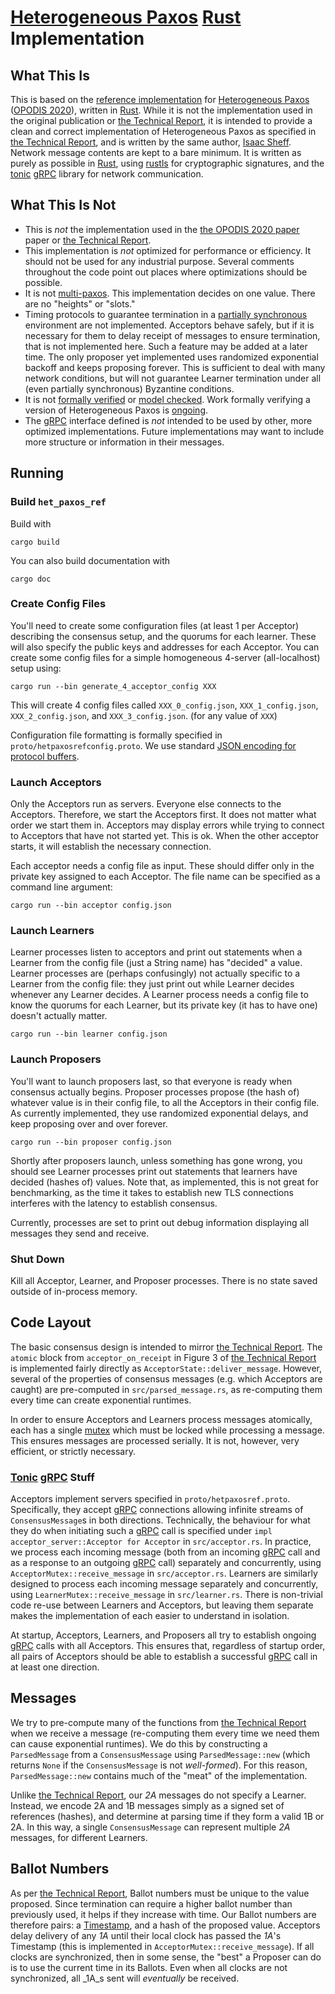 # [Heterogeneous Paxos](https://arxiv.org/abs/2011.08253) [Rust](https://www.rust-lang.org/) Implementation

## What This Is
This is based on the [reference implementation](https://github.com/isheff/het_paxos_ref) for [Heterogeneous Paxos](https://arxiv.org/abs/2011.08253) ([OPODIS 2020](https://drops.dagstuhl.de/opus/volltexte/2021/13490/)), written in [Rust](https://www.rust-lang.org/).
While it is not the implementation used in the original publication or [the Technical Report](https://arxiv.org/abs/2011.08253), it is intended to provide a clean and correct implementation of Heterogeneous Paxos as specified in [the Technical Report](https://arxiv.org/abs/2011.08253), and is written by the same author, [Isaac Sheff](https://IsaacSheff.com).
Network message contents are kept to a bare minimum.
It is written as purely as possible in [Rust](https://www.rust-lang.org/), using [rustls](https://docs.rs/rustls/latest/rustls/) for cryptographic signatures, and the [tonic](https://docs.rs/tonic/latest/tonic/) [gRPC](https://grpc.io/) library for network communication.

## What This Is Not
- This is _not_ the implementation used in the [the OPODIS 2020 paper](https://drops.dagstuhl.de/opus/volltexte/2021/13490/) paper or [the Technical Report](https://arxiv.org/abs/2011.08253).
- This implementation is _not_ optimized for performance or efficiency.
  It should not be used for any industrial purpose. 
  Several comments throughout the code point out places where optimizations should be possible.
- It is not [multi-paxos](https://en.wikipedia.org/wiki/Paxos_(computer_science)#Multi-Paxos).
  This implementation decides on one value.
  There are no "heights" or "slots."
- Timing protocols to guarantee termination in a [partially synchronous](https://groups.csail.mit.edu/tds/papers/Lynch/podc84-DLS.pdf) environment are not implemented. 
  Acceptors behave safely, but if it is necessary for them to delay receipt of messages to ensure termination, that is not implemented here.
  Such a feature may be added at a later time.
  The only proposer yet implemented uses randomized exponential backoff and keeps proposing forever.
  This is sufficient to deal with many network conditions, but will not guarantee Learner termination under all (even partially synchronous) Byzantine conditions. 
- It is not [formally verified](https://en.wikipedia.org/wiki/Formal_verification) or [model checked](https://en.wikipedia.org/wiki/Model_checking).
  Work formally verifying a version of Heterogeneous Paxos is [ongoing](https://github.com/heliaxdev/typhon/blob/master/tla/HPaxos.tla).
- The [gRPC](https://grpc.io/) interface defined is _not_ intended to be used by other, more optimized implementations. 
  Future implementations may want to include more structure or information in their messages.

## Running
### Build `het_paxos_ref`
Build with
```
cargo build
```
You can also build documentation with
```
cargo doc
```
### Create Config Files
You'll need to create some configuration files (at least 1 per Acceptor) describing the consensus setup, and the quorums for each learner.
These will also specify the public keys and addresses for each Acceptor.
You can create some config files for a simple homogeneous 4-server (all-localhost) setup using:
```
cargo run --bin generate_4_acceptor_config XXX
```
This will create 4 config files called `XXX_0_config.json`, `XXX_1_config.json`, `XXX_2_config.json`, and `XXX_3_config.json`.
(for any value of `XXX`)

Configuration file formatting is formally specified in `proto/hetpaxosrefconfig.proto`.
We use standard [JSON encoding for protocol buffers](https://developers.google.com/protocol-buffers/docs/proto3#json). 

### Launch Acceptors
Only the Acceptors run as servers. 
Everyone else connects to the Acceptors.
Therefore, we start the Acceptors first.
It does not matter what order we start them in.
Acceptors may display errors while trying to connect to Acceptors that have not started yet. 
This is ok.
When the other acceptor starts, it will establish the necessary connection.

Each acceptor needs a config file as input. 
These should differ only in the private key assigned to each Acceptor.
The file name can be specified as a command line argument:
```
cargo run --bin acceptor config.json
```

### Launch Learners
Learner processes listen to acceptors and print out statements when a Learner from the config file (just a String name) has "decided" a value. 
Learner processes are (perhaps confusingly) not actually specific to a Learner from the config file: they just print out while Learner decides whenever any Learner decides.
A Learner process needs a config file to know the quorums for each Learner, but its private key (it has to have one) doesn't actually matter.
```
cargo run --bin learner config.json
```

### Launch Proposers
You'll want to launch proposers last, so that everyone is ready when consensus actually begins. 
Proposer processes propose (the hash of) whatever value is in their config file, to all the Acceptors in their config file. 
As currently implemented, they use randomized exponential delays, and keep proposing over and over forever. 

```
cargo run --bin proposer config.json
```
Shortly after proposers launch, unless something has gone wrong, you should see Learner processes print out statements that learners have decided (hashes of) values. 
Note that, as implemented, this is not great for benchmarking, as the time it takes to establish new TLS connections interferes with the latency to establish consensus.

Currently, processes are set to print out debug information displaying all messages they send and receive. 

### Shut Down
Kill all Acceptor, Learner, and Proposer processes. 
There is no state saved outside of in-process memory.

## Code Layout
The basic consensus design is intended to mirror [the Technical Report](https://arxiv.org/abs/2011.08253).
The `atomic` block from `acceptor_on_receipt` in Figure 3 of [the Technical Report](https://arxiv.org/abs/2011.08253) is implemented fairly directly as `AcceptorState::deliver_message`.
However, several of the properties of consensus messages (e.g. which Acceptors are caught) are pre-computed in `src/parsed_message.rs`, as re-computing them every time can create exponential runtimes. 

In order to ensure Acceptors and Learners process messages atomically, each has a single [mutex](https://en.wikipedia.org/wiki/Mutual_exclusion#Types_of_mutual_exclusion_devices) which must be locked while processing a message. 
This ensures messages are processed serially.
It is not, however, very efficient, or strictly necessary. 

### [Tonic](https://docs.rs/tonic/latest/tonic/) [gRPC](https://grpc.io/) Stuff
Acceptors implement servers specified in `proto/hetpaxosref.proto`.
Specifically, they accept [gRPC](https://grpc.io/) connections allowing infinite streams of `ConsensusMessage`s in both directions. 
Technically, the behaviour for what they do when initiating such a [gRPC](https://grpc.io/) call is specified under `impl acceptor_server::Acceptor for Acceptor` in `src/acceptor.rs`. 
In practice, we process each incoming message (both from an incoming  [gRPC](https://grpc.io/) call and as a response to an outgoing [gRPC](https://grpc.io/) call) separately and concurrently, using `AcceptorMutex::receive_message` in `src/acceptor.rs`.
Learners are similarly designed to process each incoming message separately and concurrently, using `LearnerMutex::receive_message` in `src/learner.rs`.
There is non-trivial code re-use between Learners and Acceptors, but leaving them separate makes the implementation of each easier to understand in isolation.

At startup, Acceptors, Learners, and Proposers all try to establish ongoing [gRPC](https://grpc.io/) calls with all Acceptors.
This ensures that, regardless of startup order, all pairs of Acceptors should be able to establish a successful [gRPC](https://grpc.io/) call in at least one direction. 

## Messages
We try to pre-compute many of the functions from [the Technical Report](https://arxiv.org/abs/2011.08253) when we receive a message (re-computing them every time we need them can cause exponential runtimes). 
We do this by constructing a `ParsedMessage` from a `ConsensusMessage` using `ParsedMessage::new` (which returns `None` if the `ConsensusMessage` is not _well-formed_).
For this reason, `ParsedMessage::new` contains much of the "meat" of the implementation.

Unlike [the Technical Report](https://arxiv.org/abs/2011.08253), our _2A_ messages do not specify a Learner. 
Instead, we encode 2A and 1B messages simply as a signed set of references (hashes), and determine at parsing time if they form a valid 1B or 2A. 
In this way, a single `ConsensusMessage` can represent multiple _2A_ messages, for different Learners. 

## Ballot Numbers
As per [the Technical Report](https://arxiv.org/abs/2011.08253), Ballot numbers must be unique to the value proposed.
Since termination can require a higher ballot number than previously used, it helps if they increase with time. 
Our Ballot numbers are therefore pairs: a [Timestamp](https://developers.google.com/protocol-buffers/docs/reference/google.protobuf#timestamp), and a hash of the proposed value.
Acceptors delay delivery of any _1A_ until their local clock has passed the _1A_'s Timestamp (this is implemented in `AcceptorMutex::receive_message`).
If all clocks are synchronized, then in some sense, the "best" a Proposer can do is to use the current time in its Ballots.
Even when all clocks are not synchronized, all _1A_s sent will _eventually_ be received. 

